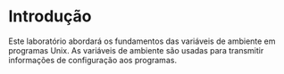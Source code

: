 # Introdução

Este laboratório abordará os fundamentos das variáveis de ambiente em programas Unix. As variáveis de ambiente são usadas para transmitir informações de configuração aos programas.

